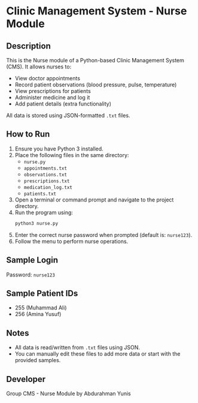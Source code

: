 
# Clinic Management System - Nurse Module

## Description
This is the Nurse module of a Python-based Clinic Management System (CMS). It allows nurses to:
- View doctor appointments
- Record patient observations (blood pressure, pulse, temperature)
- View prescriptions for patients
- Administer medicine and log it
- Add patient details (extra functionality)

All data is stored using JSON-formatted `.txt` files.

## How to Run
1. Ensure you have Python 3 installed.
2. Place the following files in the same directory:
   - `nurse.py`
   - `appointments.txt`
   - `observations.txt`
   - `prescriptions.txt`
   - `medication_log.txt`
   - `patients.txt`
3. Open a terminal or command prompt and navigate to the project directory.
4. Run the program using:
   ```bash
   python3 nurse.py
   ```
5. Enter the correct nurse password when prompted (default is: `nurse123`).
6. Follow the menu to perform nurse operations.

## Sample Login
Password: `nurse123`

## Sample Patient IDs
- 255 (Muhammad Ali)
- 256 (Amina Yusuf)

## Notes
- All data is read/written from `.txt` files using JSON.
- You can manually edit these files to add more data or start with the provided samples.

## Developer
Group CMS - Nurse Module by Abdurahman Yunis
